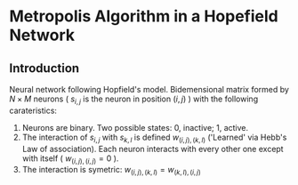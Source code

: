 # Metropolis Algorithm in a Hopefield Network

## Introduction

Neural network following Hopfield's model.
Bidemensional matrix formed by $N\times M$ neurons ( $s_{i,j}$ is the neuron in position $(i,j)$ )  with the following carateristics:

1.  Neurons are binary. Two possible states: 0, inactive; 1, active.
2.  The interaction of $s_{i,j}$ with $s_{k,l}$ is defined $w_{(i,j),(k,l)}$ ('Learned' via Hebb's Law of association). Each neuron interacts with every other one except with itself ( $w_{(i,j),(i,j)} = 0$ ). 
3.  The interaction is symetric: $w_{(i,j),(k,l)} = w_{(k,l),(i,j)}$
